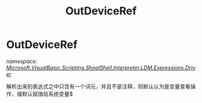 ﻿---
title: OutDeviceRef
---

# OutDeviceRef
_namespace: [Microsoft.VisualBasic.Scripting.ShoalShell.Interpreter.LDM.Expressions.Driver](N-Microsoft.VisualBasic.Scripting.ShoalShell.Interpreter.LDM.Expressions.Driver.html)_

解析出来的表达式之中只含有一个词元，并且不是注释，则默认认为是变量查看操作，值默认赋值给系统变量$




